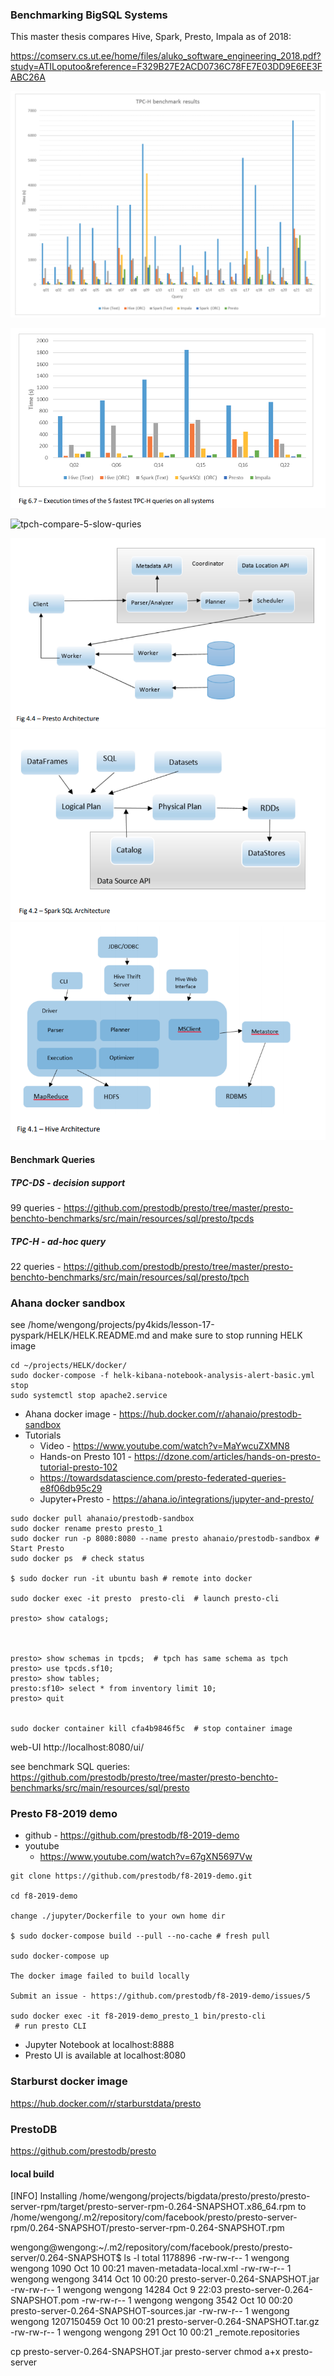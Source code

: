 
### Benchmarking BigSQL Systems
This master thesis compares Hive, Spark, Presto, Impala as of 2018:

https://comserv.cs.ut.ee/home/files/aluko_software_engineering_2018.pdf?study=ATILoputoo&reference=F329B27E2ACD0736C78FE7E03DD9E6EE3FABC26A


![tpch-compare-all-queries](tpch-compare-all-queries.png)

![tpch-compare-5-fastest-quries](tpch-compare-5-fastest-quries.png)

![tpch-compare-5-slow-quries](tpch-compare-5-slow-quries.png)

![Presto Arch](presto-arch.png)
![Spark SQL Arch](spark-SQL-arch.png)
![Hive Arch](hive-arch.png)

#### Benchmark Queries

##### TPC-DS - decision support

99 queries - https://github.com/prestodb/presto/tree/master/presto-benchto-benchmarks/src/main/resources/sql/presto/tpcds


##### TPC-H - ad-hoc query

22 queries - https://github.com/prestodb/presto/tree/master/presto-benchto-benchmarks/src/main/resources/sql/presto/tpch

### Ahana docker sandbox

see /home/wengong/projects/py4kids/lesson-17-pyspark/HELK/HELK.README.md and make sure to stop running HELK image
```
cd ~/projects/HELK/docker/
sudo docker-compose -f helk-kibana-notebook-analysis-alert-basic.yml stop
sudo systemctl stop apache2.service
```

- Ahana docker image - https://hub.docker.com/r/ahanaio/prestodb-sandbox
- Tutorials
    - Video - https://www.youtube.com/watch?v=MaYwcuZXMN8
    - Hands-on Presto 101 - https://dzone.com/articles/hands-on-presto-tutorial-presto-102
    - https://towardsdatascience.com/presto-federated-queries-e8f06db95c29
    - Jupyter+Presto - https://ahana.io/integrations/jupyter-and-presto/

```
sudo docker pull ahanaio/prestodb-sandbox
sudo docker rename presto presto_1
sudo docker run -p 8080:8080 --name presto ahanaio/prestodb-sandbox # Start Presto
sudo docker ps  # check status

$ sudo docker run -it ubuntu bash # remote into docker

sudo docker exec -it presto  presto-cli  # launch presto-cli

presto> show catalogs;



presto> show schemas in tpcds;  # tpch has same schema as tpch
presto> use tpcds.sf10; 
presto> show tables;
presto:sf10> select * from inventory limit 10;
presto> quit


sudo docker container kill cfa4b9846f5c  # stop container image

```

web-UI http://localhost:8080/ui/


see benchmark SQL queries: 
https://github.com/prestodb/presto/tree/master/presto-benchto-benchmarks/src/main/resources/sql/presto



### Presto F8-2019 demo

- github - https://github.com/prestodb/f8-2019-demo
- youtube 
    - https://www.youtube.com/watch?v=67gXN5697Vw



```
git clone https://github.com/prestodb/f8-2019-demo.git

cd f8-2019-demo

change ./jupyter/Dockerfile to your own home dir

$ sudo docker-compose build --pull --no-cache # fresh pull

sudo docker-compose up

The docker image failed to build locally

Submit an issue - https://github.com/prestodb/f8-2019-demo/issues/5

sudo docker exec -it f8-2019-demo_presto_1 bin/presto-cli
 # run presto CLI

```

- Jupyter Notebook at localhost:8888
- Presto UI is available at localhost:8080



### Starburst docker image
https://hub.docker.com/r/starburstdata/presto


### PrestoDB

https://github.com/prestodb/presto


#### local build



[INFO] Installing /home/wengong/projects/bigdata/presto/presto/presto-server-rpm/target/presto-server-rpm-0.264-SNAPSHOT.x86_64.rpm to /home/wengong/.m2/repository/com/facebook/presto/presto-server-rpm/0.264-SNAPSHOT/presto-server-rpm-0.264-SNAPSHOT.rpm

wengong@wengong:~/.m2/repository/com/facebook/presto/presto-server/0.264-SNAPSHOT$ ls -l
total 1178896
-rw-rw-r-- 1 wengong wengong       1090 Oct 10 00:21 maven-metadata-local.xml
-rw-rw-r-- 1 wengong wengong       3414 Oct 10 00:20 presto-server-0.264-SNAPSHOT.jar
-rw-rw-r-- 1 wengong wengong      14284 Oct  9 22:03 presto-server-0.264-SNAPSHOT.pom
-rw-rw-r-- 1 wengong wengong       3542 Oct 10 00:20 presto-server-0.264-SNAPSHOT-sources.jar
-rw-rw-r-- 1 wengong wengong 1207150459 Oct 10 00:21 presto-server-0.264-SNAPSHOT.tar.gz
-rw-rw-r-- 1 wengong wengong        291 Oct 10 00:21 _remote.repositories


cp presto-server-0.264-SNAPSHOT.jar presto-server
chmod a+x presto-server


